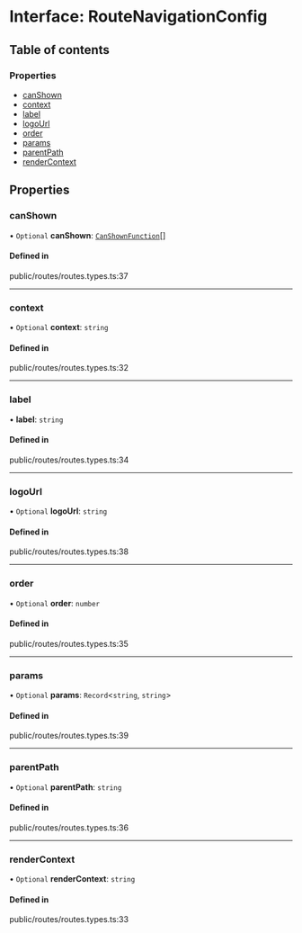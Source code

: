 # Interface: RouteNavigationConfig

## Table of contents

### Properties

- [canShown](../wiki/RouteNavigationConfig#canshown)
- [context](../wiki/RouteNavigationConfig#context)
- [label](../wiki/RouteNavigationConfig#label)
- [logoUrl](../wiki/RouteNavigationConfig#logourl)
- [order](../wiki/RouteNavigationConfig#order)
- [params](../wiki/RouteNavigationConfig#params)
- [parentPath](../wiki/RouteNavigationConfig#parentpath)
- [renderContext](../wiki/RouteNavigationConfig#rendercontext)

## Properties

### canShown

• `Optional` **canShown**: [`CanShownFunction`](../wiki/Exports#canshownfunction)[]

#### Defined in

public/routes/routes.types.ts:37

___

### context

• `Optional` **context**: `string`

#### Defined in

public/routes/routes.types.ts:32

___

### label

• **label**: `string`

#### Defined in

public/routes/routes.types.ts:34

___

### logoUrl

• `Optional` **logoUrl**: `string`

#### Defined in

public/routes/routes.types.ts:38

___

### order

• `Optional` **order**: `number`

#### Defined in

public/routes/routes.types.ts:35

___

### params

• `Optional` **params**: `Record`<`string`, `string`\>

#### Defined in

public/routes/routes.types.ts:39

___

### parentPath

• `Optional` **parentPath**: `string`

#### Defined in

public/routes/routes.types.ts:36

___

### renderContext

• `Optional` **renderContext**: `string`

#### Defined in

public/routes/routes.types.ts:33
